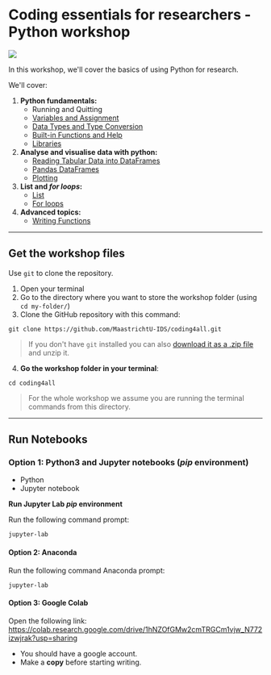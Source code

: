 # Coding essentials for researchers - Python workshop

![](https://library.maastrichtuniversity.nl/wp-content/uploads/Coding-workshop.jpg)


In this workshop, we'll cover the basics of using Python for research.

We'll cover:
1. **Python fundamentals:**
    + Running and Quitting
    + [Variables and Assignment](notebooks/01-variables-and-assig.ipynb)
    + [Data Types and Type Conversion](notebooks/02-data-types-and-conversion.ipynb)
    + [Built-in Functions and Help](notebooks/03-built-in-functions-and-help.ipynb)
    + [Libraries](notebooks/04-libraries.ipynb)
2. **Analyse and visualise data with python:**
    + [Reading Tabular Data into DataFrames](notebooks/05-reading-tabular-data.ipynb)
    + [Pandas DataFrames](notebooks/06-pandas-data-frame.ipynb)
    + [Plotting](notebooks/07-plotting.ipynb)
3. **List and _for loops_:**
    + [List](notebooks/08-list.ipynb)
    + [For loops](notebooks/09-for-loops.ipynb)
4. **Advanced topics:**
    + [Writing Functions](notebooks/10-writing-functions.ipynb)

---

## Get the workshop files 

Use `git` to clone the repository.

1. Open your terminal 
2. Go to the directory where you want to store the workshop folder (using `cd my-folder/`)
3. Clone the GitHub repository with this command:

```shell
git clone https://github.com/MaastrichtU-IDS/coding4all.git
```

> If you don't have `git` installed you can also [download it as a .zip file](https://github.com/MaastrichtU-IDS/coding4all/archive/refs/heads/main.zip) and unzip it.

4. **Go the workshop folder in your terminal**:

```shell
cd coding4all
```

> For the whole workshop we assume you are running the terminal commands from this directory.

---
## Run Notebooks


### Option 1: Python3 and Jupyter notebooks (*pip* environment)

- Python 
- Jupyter notebook

**Run Jupyter Lab *pip* environment**

Run the following command prompt:
```
jupyter-lab
```

#### Option 2: Anaconda
Run the following command Anaconda prompt:
```
jupyter-lab
```


#### Option 3: Google Colab
Open the following link: https://colab.research.google.com/drive/1hNZOfGMw2cmTRGCm1vjw_N772izwjrak?usp=sharing

- You should have a google account.
- Make a **copy** before starting writing.